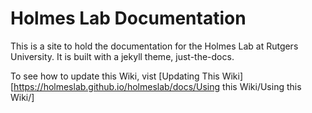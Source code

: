 # Holmes Lab Documentation

This is a site to hold the documentation for the Holmes Lab at Rutgers University. It is built with a jekyll theme, just-the-docs. 

To see how to update this Wiki, vist [Updating This Wiki][https://holmeslab.github.io/holmeslab/docs/Using this Wiki/Using this Wiki/]


